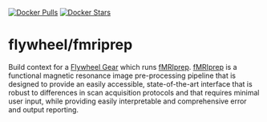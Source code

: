 [![Docker Pulls](https://img.shields.io/docker/pulls/flywheel/fmriprep.svg)](https://hub.docker.com/r/flywheel/fmriprep/)
[![Docker Stars](https://img.shields.io/docker/stars/flywheel/fmriprep.svg)](https://hub.docker.com/r/flywheel/fmriprep/)
# flywheel/fmriprep
Build context for a [Flywheel Gear](https://github.com/flywheel-io/gears/tree/master/spec) which runs [fMRIprep](http://fmriprep.readthedocs.io). [fMRIprep](http://fmriprep.readthedocs.io) is a functional magnetic resonance image pre-processing pipeline that is designed to provide an easily accessible, state-of-the-art interface that is robust to differences in scan acquisition protocols and that requires minimal user input, while providing easily interpretable and comprehensive error and output reporting.
